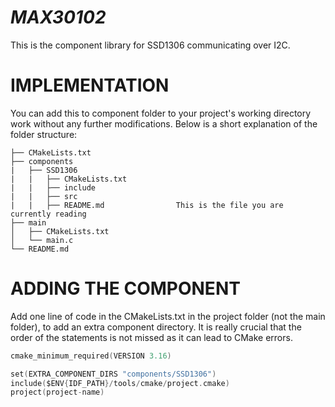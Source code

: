 # _MAX30102_

This is the component library for SSD1306 communicating over I2C.

# IMPLEMENTATION

You can add this to component folder to your project's working directory work without any further modifications. Below is a short explanation of the folder structure:

```
├── CMakeLists.txt
├── components
|   ├── SSD1306
|   |   ├── CMakeLists.txt
|   |   ├── include
|   |   ├── src
|   |   ├── README.md                This is the file you are currently reading
├── main
│   ├── CMakeLists.txt
│   └── main.c
└── README.md
```

# ADDING THE COMPONENT

Add one line of code in the CMakeLists.txt in the project folder (not the main folder), to add an extra component directory. It is really crucial that the order of the statements is not missed as it can lead to CMake errors.

```C
cmake_minimum_required(VERSION 3.16)

set(EXTRA_COMPONENT_DIRS "components/SSD1306")
include($ENV{IDF_PATH}/tools/cmake/project.cmake)
project(project-name)
```
